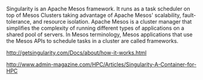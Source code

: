 Singularity is an Apache Mesos framework. It runs as a task scheduler on top of Mesos Clusters taking advantage of Apache Mesos' scalability, fault-tolerance, and resource isolation. Apache Mesos is a cluster manager that simplifies the complexity of running different types of applications on a shared pool of servers. In Mesos terminology, Mesos applications that use the Mesos APIs to schedule tasks in a cluster are called frameworks.

http://getsingularity.com/Docs/about/how-it-works.html

http://www.admin-magazine.com/HPC/Articles/Singularity-A-Container-for-HPC


